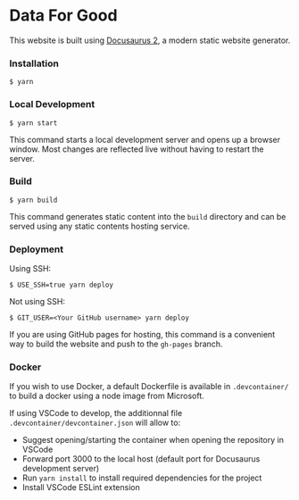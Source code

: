 # Data For Good

This website is built using [Docusaurus 2](https://docusaurus.io/), a modern static website generator.

### Installation

```
$ yarn
```

### Local Development

```
$ yarn start
```

This command starts a local development server and opens up a browser window. Most changes are reflected live without having to restart the server.

### Build

```
$ yarn build
```

This command generates static content into the `build` directory and can be served using any static contents hosting service.

### Deployment

Using SSH:

```
$ USE_SSH=true yarn deploy
```

Not using SSH:

```
$ GIT_USER=<Your GitHub username> yarn deploy
```

If you are using GitHub pages for hosting, this command is a convenient way to build the website and push to the `gh-pages` branch.

### Docker 

If you wish to use Docker, a default Dockerfile is available in `.devcontainer/` to build a docker using a node image from Microsoft.

If using VSCode to develop, the additionnal file `.devcontainer/devcontainer.json` will allow to:

* Suggest opening/starting the container when opening the repository in VSCode
* Forward port 3000 to the local host (default port for Docusaurus development server)
* Run `yarn install` to install required dependencies for the project
* Install VSCode ESLint extension
